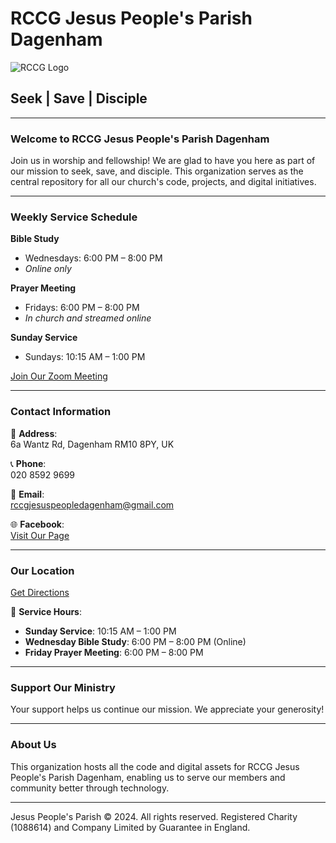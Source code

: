 # RCCG Jesus People's Parish Dagenham

![RCCG Logo](https://rccgjppd.onrender.com/static/media/android-chrome-512x512.a990b096d38c3d6f19ca.png)

## **Seek | Save | Disciple**

---

### **Welcome to RCCG Jesus People's Parish Dagenham**

Join us in worship and fellowship! We are glad to have you here as part of our mission to seek, save, and disciple. This organization serves as the central repository for all our church's code, projects, and digital initiatives.

---

### **Weekly Service Schedule**

**Bible Study**  
- Wednesdays: 6:00 PM – 8:00 PM  
- _Online only_

**Prayer Meeting**  
- Fridays: 6:00 PM – 8:00 PM  
- _In church and streamed online_

**Sunday Service**  
- Sundays: 10:15 AM – 1:00 PM  

[Join Our Zoom Meeting](https://us04web.zoom.us/j/6368352885#success)

---

### **Contact Information**

📍 **Address**:  
6a Wantz Rd, Dagenham RM10 8PY, UK  

📞 **Phone**:  
020 8592 9699  

📧 **Email**:  
[rccgjesuspeopledagenham@gmail.com](mailto:rccgjesuspeopledagenham@gmail.com)

🌐 **Facebook**:  
[Visit Our Page](https://www.facebook.com/p/Jesus-People-Parish-Dagenham-RCCG-100064852414599/)  

---

### **Our Location**
[Get Directions](https://www.google.com/maps/place/6a+Wantz+Rd,+Dagenham+RM10+8PY,+UK)  

📌 **Service Hours**:  
- **Sunday Service**: 10:15 AM – 1:00 PM  
- **Wednesday Bible Study**: 6:00 PM – 8:00 PM (Online)  
- **Friday Prayer Meeting**: 6:00 PM – 8:00 PM  

---

### **Support Our Ministry**

Your support helps us continue our mission. We appreciate your generosity!  


---

### **About Us**

This organization hosts all the code and digital assets for RCCG Jesus People's Parish Dagenham, enabling us to serve our members and community better through technology.

---


Jesus People's Parish © 2024. All rights reserved. Registered Charity (1088614) and Company Limited by Guarantee in England.  

